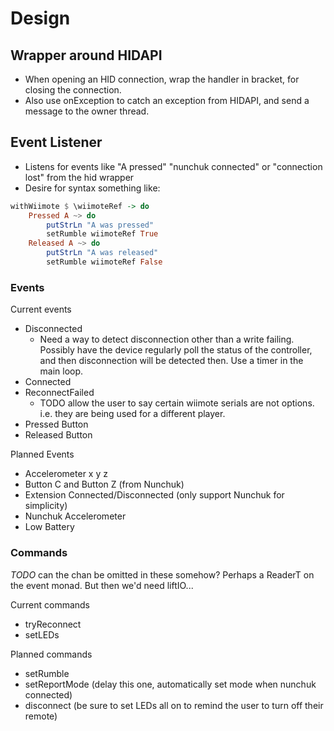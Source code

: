 # Design

## Wrapper around HIDAPI 

- When opening an HID connection, wrap the handler in bracket, for closing the connection. 
- Also use onException to catch an exception from HIDAPI, and send a message to the owner thread.

## Event Listener

- Listens for events like "A pressed" "nunchuk connected" or "connection lost" from the hid wrapper
- Desire for syntax something like:
```haskell 
withWiimote $ \wiimoteRef -> do 
    Pressed A ~> do 
        putStrLn "A was pressed"
        setRumble wiimoteRef True 
    Released A ~> do 
        putStrLn "A was released"
        setRumble wiimoteRef False 
```

### Events

Current events

- Disconnected
    - Need a way to detect disconnection other than a write failing. Possibly have the device regularly poll the status of the controller, and then disconnection will be detected then. Use a timer in the main loop. 
- Connected 
- ReconnectFailed 
    - TODO allow the user to say certain wiimote serials are not options. i.e. they are being used for a different player. 
- Pressed Button
- Released Button

Planned Events

- Accelerometer x y z
- Button C and Button Z (from Nunchuk)
- Extension Connected/Disconnected (only support Nunchuk for simplicity)
- Nunchuk Accelerometer
- Low Battery 

### Commands 

*TODO* can the chan be omitted in these somehow? Perhaps a ReaderT on the event monad. But then we'd need liftIO...

Current commands 

- tryReconnect 
- setLEDs

Planned commands 

- setRumble 
- setReportMode (delay this one, automatically set mode when nunchuk connected)
- disconnect (be sure to set LEDs all on to remind the user to turn off their remote)